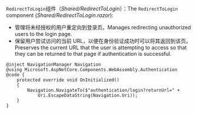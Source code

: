 <span data-ttu-id="993b8-101">`RedirectToLogin`组件（*Shared/RedirectToLogin*）：</span><span class="sxs-lookup"><span data-stu-id="993b8-101">The `RedirectToLogin` component (*Shared/RedirectToLogin.razor*):</span></span>

* <span data-ttu-id="993b8-102">管理将未经授权的用户重定向到登录页。</span><span class="sxs-lookup"><span data-stu-id="993b8-102">Manages redirecting unauthorized users to the login page.</span></span>
* <span data-ttu-id="993b8-103">保留用户尝试访问的当前 URL，以便在身份验证成功时可以将其返回到该页。</span><span class="sxs-lookup"><span data-stu-id="993b8-103">Preserves the current URL that the user is attempting to access so that they can be returned to that page if authentication is successful.</span></span>

```razor
@inject NavigationManager Navigation
@using Microsoft.AspNetCore.Components.WebAssembly.Authentication
@code {
    protected override void OnInitialized()
    {
        Navigation.NavigateTo($"authentication/login?returnUrl=" +
            Uri.EscapeDataString(Navigation.Uri));
    }
}
```
